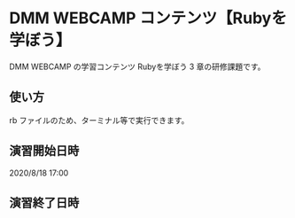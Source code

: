 # DMM WEBCAMP コンテンツ【Rubyを学ぼう】

DMM WEBCAMP の学習コンテンツ Rubyを学ぼう 3 章の研修課題です。

## 使い方

rb ファイルのため、ターミナル等で実行できます。

## 演習開始日時

2020/8/18 17:00

## 演習終了日時

